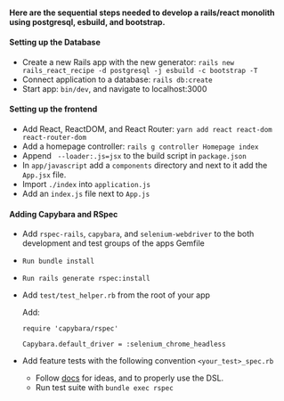 #### Here are the sequential steps needed to develop a rails/react monolith using postgresql, esbuild, and bootstrap.

#### Setting up the Database

- Create a new Rails app with the new generator: `rails new rails_react_recipe -d postgresql -j esbuild -c bootstrap -T`
- Connect application to a database: `rails db:create`
- Start app: `bin/dev`, and navigate to localhost:3000

#### Setting up the frontend

- Add React, ReactDOM, and React Router: `yarn add react react-dom react-router-dom`
- Add a homepage controller: `rails g controller Homepage index`
- Append ` --loader:.js=jsx` to the build script in `package.json`
- In `app/javascript` add a `components` directory and next to it add the `App.jsx` file.
- Import `./index` into `application.js`
- Add an `index.js` file next to `App.js`

#### Adding Capybara and RSpec

- Add `rspec-rails`, `capybara`, and `selenium-webdriver` to the both development and test groups of the apps Gemfile
- `Run bundle install`
- `Run rails generate rspec:install`
- Add `test/test_helper.rb` from the root of your app

  Add:
    ```
    require 'capybara/rspec'
    
    Capybara.default_driver = :selenium_chrome_headless
  ```
- Add feature tests with the following convention `<your_test>_spec.rb`
  - Follow [docs](https://github.com/teamcapybara/capybara#the-dsl:~:text=database%20setup%20below.-,The%20DSL,-A%20complete%20reference) for ideas, and to properly use the DSL.
  - Run test suite with `bundle exec rspec`